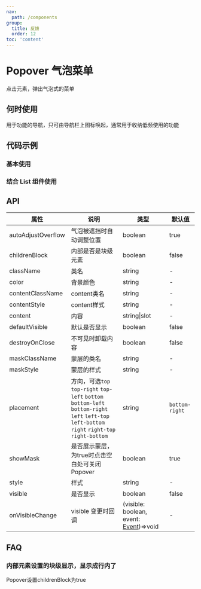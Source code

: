 ```yaml
---
nav:
  path: /components
group:
  title: 反馈
  order: 12
toc: 'content'
---
```

# Popover 气泡菜单
点击元素，弹出气泡式的菜单
## 何时使用
用于功能的导航，只可由导航栏上图标唤起，通常用于收纳低频使用的功能
## 代码示例

### 基本使用
<code src='pages/Popover/index'></code>

### 结合 List 组件使用
<code src='pages/PopoverList/index'></code>



## API
| 属性 | 说明 | 类型 | 默认值 |
| -----|-----|-----|-----|
| autoAdjustOverflow |  气泡被遮挡时自动调整位置 | boolean | true | 
| childrenBlock | 内部是否是块级元素 | boolean | false | 
| className | 类名 | string | - | 
| color | 背景颜色 | string | - |
| contentClassName | content类名 | string | - | 
| contentStyle | content样式 | string | - | 
| content | 内容 | string\|slot | - |
| defaultVisible |  默认是否显示 | boolean | false | 
| destroyOnClose | 不可见时卸载内容 | boolean | false | 
| maskClassName | 蒙层的类名 | string | - | 
| maskStyle | 蒙层的样式 | string | - | 
| placement | 方向，可选`top`  `top-right`  `top-left` `bottom` `bottom-left` `bottom-right` `left` `left-top` `left-bottom` `right` `right-top` `right-bottom`  | string | `bottom-right` |
| showMask | 是否展示蒙层，为true时点击空白处可关闭Popover | boolean | true |
| style | 样式 | string | - |
| visible |  是否显示 | boolean | false | 
| onVisibleChange |  visible 变更时回调 | (visible: boolean, event: [Event](https://opendocs.alipay.com/mini/framework/event-object))=>void | - | 

## FAQ
### 内部元素设置的块级显示，显示成行内了
Popover设置childrenBlock为true